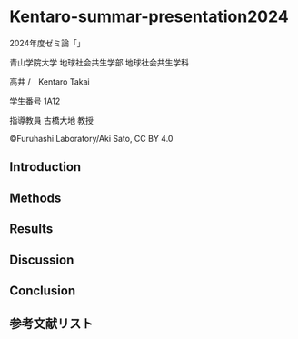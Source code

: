# Kentaro-summar-presentation2024
2024年度ゼミ論「」

青山学院大学 地球社会共生学部 地球社会共生学科

高井 /　Kentaro Takai

学生番号 1A12

指導教員 古橋大地 教授

©︎Furuhashi Laboratory/Aki Sato, CC BY 4.0

## Introduction


## Methods

## Results

## Discussion

## Conclusion

## 参考文献リスト

